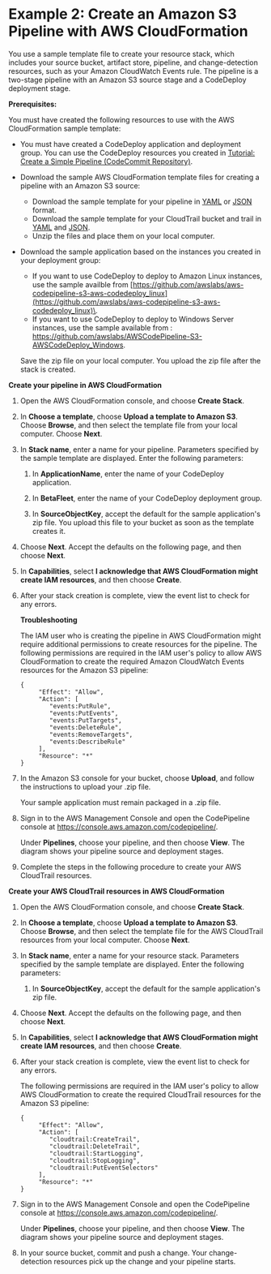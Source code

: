 # Example 2: Create an Amazon S3 Pipeline with AWS CloudFormation<a name="tutorials-cloudformation-s3"></a>

You use a sample template file to create your resource stack, which includes your source bucket, artifact store, pipeline, and change\-detection resources, such as your Amazon CloudWatch Events rule\. The pipeline is a two\-stage pipeline with an Amazon S3 source stage and a CodeDeploy deployment stage\.

**Prerequisites:**

You must have created the following resources to use with the AWS CloudFormation sample template:
+ You must have created a CodeDeploy application and deployment group\. You can use the CodeDeploy resources you created in [Tutorial: Create a Simple Pipeline \(CodeCommit Repository\)](tutorials-simple-codecommit.md)\.
+ Download the sample AWS CloudFormation template files for creating a pipeline with an Amazon S3 source: 
  + Download the sample template for your pipeline in [YAML](samples/codepipeline-s3-events-yaml.zip) or [JSON](samples/codepipeline-s3-events-json.zip) format\.
  + Download the sample template for your CloudTrail bucket and trail in [YAML](samples/codepipeline-s3-cloudtrail-yaml.zip) and [JSON](samples/codepipeline-s3-cloudtrail-json.zip)\.
  + Unzip the files and place them on your local computer\.
+ Download the sample application based on the instances you created in your deployment group:
  + If you want to use CodeDeploy to deploy to Amazon Linux instances, use the sample availble from [https://github.com/awslabs/aws-codepipeline-s3-aws-codedeploy_linux](https://github.com/awslabs/aws-codepipeline-s3-aws-codedeploy_linux)\.
  + If you want to use CodeDeploy to deploy to Windows Server instances, use the sample available from : [https://github\.com/awslabs/AWSCodePipeline\-S3\-AWSCodeDeploy\_Windows](https://github.com/awslabs/AWSCodePipeline-S3-AWSCodeDeploy_Windows)\.

  Save the zip file on your local computer\. You upload the zip file after the stack is created\.

**Create your pipeline in AWS CloudFormation**

1. Open the AWS CloudFormation console, and choose **Create Stack**\.

1. In **Choose a template**, choose **Upload a template to Amazon S3**\. Choose **Browse**, and then select the template file from your local computer\. Choose **Next**\.

1. In **Stack name**, enter a name for your pipeline\. Parameters specified by the sample template are displayed\. Enter the following parameters: 

   1. In **ApplicationName**, enter the name of your CodeDeploy application\.

   1. In **BetaFleet**, enter the name of your CodeDeploy deployment group\.

   1. In **SourceObjectKey**, accept the default for the sample application's zip file\. You upload this file to your bucket as soon as the template creates it\.

1. Choose **Next**\. Accept the defaults on the following page, and then choose **Next**\.

1. In **Capabilities**, select **I acknowledge that AWS CloudFormation might create IAM resources**, and then choose **Create**\.

1. After your stack creation is complete, view the event list to check for any errors\.

   **Troubleshooting**

   The IAM user who is creating the pipeline in AWS CloudFormation might require additional permissions to create resources for the pipeline\. The following permissions are required in the IAM user's policy to allow AWS CloudFormation to create the required Amazon CloudWatch Events resources for the Amazon S3 pipeline:

   ```
   {
        "Effect": "Allow",
        "Action": [
           "events:PutRule",
           "events:PutEvents",
           "events:PutTargets",
           "events:DeleteRule",
           "events:RemoveTargets",
           "events:DescribeRule"
        ],
        "Resource": "*"
   }
   ```

1. In the Amazon S3 console for your bucket, choose **Upload**, and follow the instructions to upload your \.zip file\.

   Your sample application must remain packaged in a \.zip file\.

1. Sign in to the AWS Management Console and open the CodePipeline console at [https://console\.aws\.amazon\.com/codepipeline/](https://console.aws.amazon.com/codepipeline/)\.

   Under **Pipelines**, choose your pipeline, and then choose **View**\. The diagram shows your pipeline source and deployment stages\.

1. Complete the steps in the following procedure to create your AWS CloudTrail resources\.

**Create your AWS CloudTrail resources in AWS CloudFormation**

1. Open the AWS CloudFormation console, and choose **Create Stack**\.

1. In **Choose a template**, choose **Upload a template to Amazon S3**\. Choose **Browse**, and then select the template file for the AWS CloudTrail resources from your local computer\. Choose **Next**\.

1. In **Stack name**, enter a name for your resource stack\. Parameters specified by the sample template are displayed\. Enter the following parameters: 

   1. In **SourceObjectKey**, accept the default for the sample application's zip file\.

1. Choose **Next**\. Accept the defaults on the following page, and then choose **Next**\.

1. In **Capabilities**, select **I acknowledge that AWS CloudFormation might create IAM resources**, and then choose **Create**\.

1. After your stack creation is complete, view the event list to check for any errors\.

   The following permissions are required in the IAM user's policy to allow AWS CloudFormation to create the required CloudTrail resources for the Amazon S3 pipeline:

   ```
   {
        "Effect": "Allow",
        "Action": [
           "cloudtrail:CreateTrail",
           "cloudtrail:DeleteTrail",
           "cloudtrail:StartLogging",
           "cloudtrail:StopLogging",
           "cloudtrail:PutEventSelectors"
        ],
        "Resource": "*"
   }
   ```

1. Sign in to the AWS Management Console and open the CodePipeline console at [https://console\.aws\.amazon\.com/codepipeline/](https://console.aws.amazon.com/codepipeline/)\.

   Under **Pipelines**, choose your pipeline, and then choose **View**\. The diagram shows your pipeline source and deployment stages\.

1. In your source bucket, commit and push a change\. Your change\-detection resources pick up the change and your pipeline starts\.